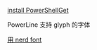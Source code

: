 [install PowerShellGet](https://docs.microsoft.com/en-us/powershell/scripting/gallery/installing-psget?view=powershell-7.1#for-systems-with-powershell-50-or-newer-you-can-install-the-latest-powershellget)

PowerLine 支持 glyph 的字体

[用 nerd font](https://gist.github.com/markwragg/6301bfcd56ce86c3de2bd7e2f09a8839)
